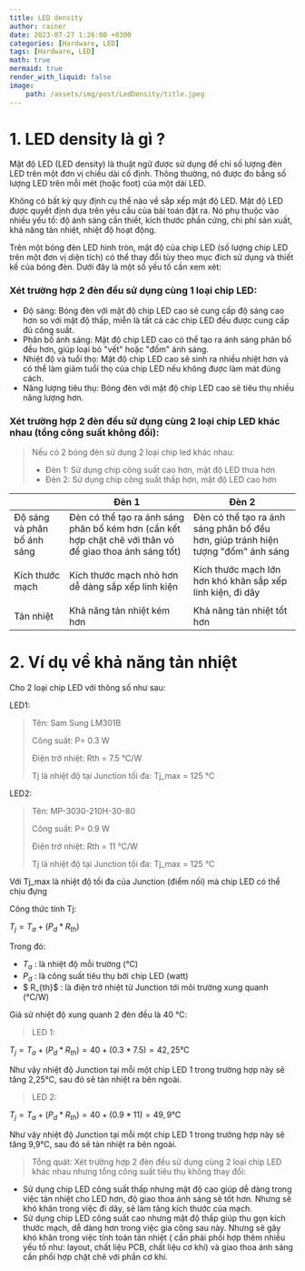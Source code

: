 ```yaml
---
title: LED density
author: rainer
date: 2023-07-27 1:26:00 +0300
categories: [Hardware, LED]
tags: [Hardware, LED]
math: true
mermaid: true
render_with_liquid: false
image:
    path: /assets/img/post/LedDensity/title.jpeg
---
```

# 1. LED density là gì ?

Mật độ LED (LED density) là thuật ngữ được sử dụng để chỉ số lượng đèn LED trên một đơn vị chiều dài cố định. Thông thường, nó được đo bằng số lượng LED trên mỗi mét (hoặc foot) của một dải LED. 

Không có bất kỳ quy định cụ thể nào về sắp xếp mật độ LED. Mật độ LED được quyết định dựa trên yêu cầu của bài toán đặt ra. Nó phụ thuộc vào nhiều yếu tố: độ ánh sáng cần thiết, kích thước phần cứng, chi phí sản xuất, khả năng tản nhiệt, nhiệt độ hoạt động.

Trên một bóng đèn LED hình tròn, mật độ của chip LED (số lượng chip LED trên một đơn vị diện tích) có thể thay đổi tùy theo mục đích sử dụng và thiết kế của bóng đèn. Dưới đây là một số yếu tố cần xem xét:

### Xét trường hợp 2 đèn đều sử dụng cùng 1 loại chip LED:

- Độ sáng: Bóng đèn với mật độ chip LED cao sẽ cung cấp độ sáng cao hơn so với mật độ thấp, miễn là tất cả các chip LED đều được cung cấp đủ công suất.
- Phân bố ánh sáng: Mật độ chip LED cao có thể tạo ra ánh sáng phân bố đều hơn, giúp loại bỏ "vết" hoặc "đốm" ánh sáng.
- Nhiệt độ và tuổi thọ: Mật độ chip LED cao sẽ sinh ra nhiều nhiệt hơn và có thể làm giảm tuổi thọ của chip LED nếu không được làm mát đúng cách.
- Năng lượng tiêu thụ: Bóng đèn với mật độ chip LED cao sẽ tiêu thụ nhiều năng lượng hơn.

### Xét trường hợp 2 đèn đều sử dụng cùng 2 loại chip LED khác nhau (tổng công suất không đổi):

>Nếu có 2 bóng đèn sử dụng 2 loại chip led khác nhau:
>- Đèn 1: Sử dụng chip công suất cao hơn, mật độ LED thưa hơn
>- Đèn 2: Sử dụng chip công suất thấp hơn, mật độ LED cao hơn


|                             | Đèn 1                                                                                                   | Đèn 2                                                                            |
| --------------------------- | ------------------------------------------------------------------------------------------------------- | -------------------------------------------------------------------------------- |
| Độ sáng và phân bố ánh sáng | Đèn có thể tạo ra ánh sáng phân bố kém hơn (cần kết hợp chặt chẽ với thân vỏ để giao thoa ánh sáng tốt) | Đèn có thể tạo ra ánh sáng phân bố đều hơn, giúp tránh hiện tượng "đốm" ánh sáng | \ |
|                             |                                                                                                         |                                                                                  |
| Kích thước mạch             | Kích thước mạch nhỏ hơn dễ dàng sắp xếp linh kiện                                                       |                Kích thước mạch lớn hơn khó khăn sắp xếp linh kiện, đi dây                                                                 | \ |
|                             |                                                                                                         |                                                                                  |
| Tản nhiệt            |         Khả năng tản nhiệt kém hơn                                                                                                |    Khả năng tản nhiệt tốt hơn                                                                              |

# 2. Ví dụ về khả năng tản nhiệt

Cho 2 loại chip LED với thông số như sau:

LED1:

> Tên: Sam Sung LM301B
> 
> Công suất: P= 0.3 W
> 
> Điện trở nhiệt: Rth = 7.5 ℃/W
>
> Tj là nhiệt độ tại Junction tối đa: Tj_max = 125 ℃

LED2:

> Tên: MP-3030-210H-30-80
> 
> Công suất: P= 0.9 W
> 
> Điện trở nhiệt: Rth = 11 ℃/W
>
> Tj là nhiệt độ tại Junction tối đa: Tj_max = 125 ℃

Với Tj_max là nhiệt độ tối đa của Junction (điểm nối) mà chip LED có thể chịu đựng

Công thức tính Tj:

$T_j = T_a + (P_d * R_{th})$

Trong đó:

- $T_a$ : là nhiệt độ mỗi trường (℃)
- $P_d$ : là công suất tiêu thụ bởi chip LED (watt)
- $ R_{th}$ : là điện trở nhiệt từ Junction tới môi trường xung quanh (℃/W)

Giả sử nhiệt độ xung quanh 2 đèn đều là 40 ℃:

>LED 1:

$T_j = T_a + (P_d * R_{th}) = 40 + (0.3 * 7.5 ) = 42,25 ℃$

Như vậy nhiệt độ Junction tại  mỗi một chip LED 1  trong trường hợp này sẽ tăng 2,25℃, sau đó sẽ tản nhiệt ra bên ngoài.

>LED 2:

$T_j = T_a + (P_d * R_{th}) = 40 + (0.9 * 11 ) = 49,9 ℃$

Như vậy nhiệt độ Junction tại  mỗi một chip LED 1  trong trường hợp này sẽ tăng 9,9℃, sau đó sẽ tản nhiệt ra bên ngoài.

>Tổng quát: Xét trường hợp 2 đèn đều sử dụng cùng 2 loại chip LED khác nhau nhưng tổng công suất tiêu thụ không thay đổi:

- Sử dụng chip LED công suất thấp nhưng mật độ cao giúp dễ dàng trong việc tản nhiệt cho LED hơn, độ giao thoa ánh sáng sẽ tốt hơn. Nhưng sẽ khó khăn trong việc đi dây, sẽ làm tăng kích thước của mạch.
- Sử dụng chip LED công suất cao nhưng mật độ thấp giúp thu gọn kích thước mạch, dễ dàng hơn trong việc gia công sau này. Nhưng sẽ gây khó khăn trong việc tính toán tản nhiệt ( cần phải phối hợp thêm nhiều yếu tố như: layout, chất liệu PCB, chất liệu cơ khí) và giao thoa ánh sáng cần phối hợp chặt chẽ với phần cơ khí.

<style>
table {
  table-layout: fixed;
  width: 100%;
}

table td {
  word-wrap: break-word;
}
</style>
